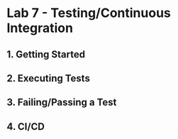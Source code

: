 # Lab 7 - Testing/Continuous Integration
## 1. Getting Started

## 2. Executing Tests

## 3. Failing/Passing a Test

## 4. CI/CD